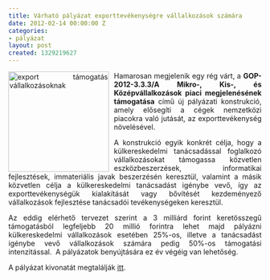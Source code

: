 ```yaml
---
title: Várható pályázat exporttevékenységre vállalkozások számára
date: 2012-02-14 00:00:00 Z
categories:
- pályázat
layout: post
created: 1329219627
---
```


<p style="text-align: justify;"><img src="/sites/goldconsulting.eu/files/img/kamionok.jpg" alt="export támogatás vállalkozásoknak" title="export támogatás vállalkozásoknak" style="float:left;margin-right:10px;" width="200" height="200">Hamarosan megjelenik egy rég várt, a <strong>GOP-2012-3.3.3/A Mikro-, Kis-, és Középvállalkozások piaci megjelenésének támogatása</strong> című új pályázati konstrukció, amely elősegíti a cégek nemzetközi piacokra való jutását, az exporttevékenység növelésével.</p><p style="text-align: justify;">A konstrukció egyik konkrét célja, hogy a külkereskedelmi tanácsadással foglalkozó vállalkozásokat támogassa közvetlen eszközbeszerzések, informatikai fejlesztések, immateriális javak beszerzésén keresztül, valamint a másik közvetlen célja a külkereskedelmi tanácsadást igénybe vevő, így az exporttevékenységük kialakítását vagy bővítését kezdeményező vállalkozások fejlesztése tanácsadói tevékenységeken keresztül.</p><p style="text-align: justify;">Az eddig elérhető tervezet szerint a 3 milliárd forint keretösszegű támogatásból legfeljebb 20 millió forintra lehet majd pályázni külkereskedelmi vállalkozások esetében 25%-os, illetve a tanácsadást igénybe vevő vállalkozások számára pedig 50%-os támogatási intenzitással.&nbsp; A pályázatok benyújtására ez év végéig van lehetőség.</p><p style="text-align: justify;">A pályázat kivonatát megtalálják <a href="http://www.goldconsulting.eu/palyazatok/vallalkozasfejlesztes" target="_blank" title="Vállalkozásfejlesztés">itt</a>.</p>
